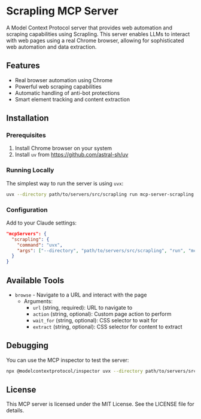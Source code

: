 # Scrapling MCP Server

A Model Context Protocol server that provides web automation and scraping capabilities using Scrapling. This server enables LLMs to interact with web pages using a real Chrome browser, allowing for sophisticated web automation and data extraction.

## Features

- Real browser automation using Chrome
- Powerful web scraping capabilities
- Automatic handling of anti-bot protections
- Smart element tracking and content extraction

## Installation

### Prerequisites

1. Install Chrome browser on your system
2. Install `uv` from https://github.com/astral-sh/uv

### Running Locally

The simplest way to run the server is using `uvx`:

```bash
uvx --directory path/to/servers/src/scrapling run mcp-server-scrapling
```

### Configuration

Add to your Claude settings:

```json
"mcpServers": {
  "scrapling": {
    "command": "uvx",
    "args": ["--directory", "path/to/servers/src/scrapling", "run", "mcp-server-scrapling"]
  }
}
```

## Available Tools

- `browse` - Navigate to a URL and interact with the page
  - Arguments:
    - `url` (string, required): URL to navigate to
    - `action` (string, optional): Custom page action to perform
    - `wait_for` (string, optional): CSS selector to wait for
    - `extract` (string, optional): CSS selector for content to extract

## Debugging

You can use the MCP inspector to test the server:

```bash
npx @modelcontextprotocol/inspector uvx --directory path/to/servers/src/scrapling run mcp-server-scrapling
```

## License

This MCP server is licensed under the MIT License. See the LICENSE file for details. 